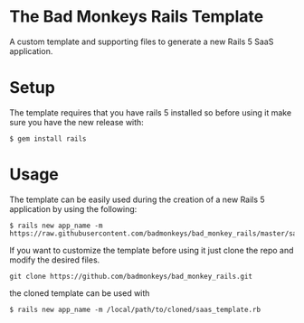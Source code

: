 # The Bad Monkeys Rails Template
A custom template and supporting files to generate a new Rails 5 SaaS
application.

# Setup
The template requires that you have rails 5 installed so before using it
make sure you have the new release with:

```
$ gem install rails
```

# Usage
The template can be easily used during the creation of a new Rails 5
application by using the following:

```
$ rails new app_name -m https://raw.githubusercontent.com/badmonkeys/bad_monkey_rails/master/saas_template.rb
```

If you want to customize the template before using it just clone the
repo and modify the desired files.

```
git clone https://github.com/badmonkeys/bad_monkey_rails.git
```

the cloned template can be used with

```
$ rails new app_name -m /local/path/to/cloned/saas_template.rb
```

